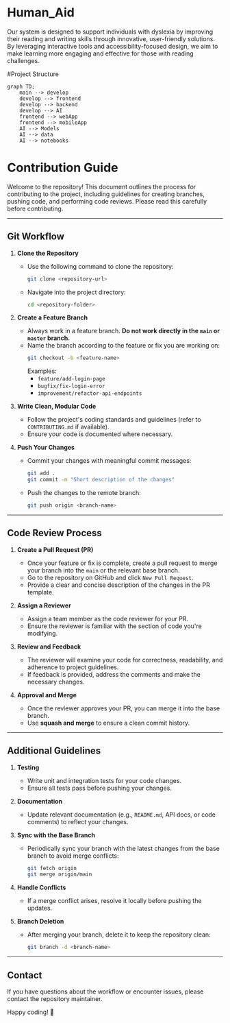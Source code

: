 # Human_Aid
Our system is designed to support individuals with dyslexia by improving their reading and writing skills through innovative, user-friendly solutions. By leveraging interactive tools and accessibility-focused design, we aim to make learning more engaging and effective for those with reading challenges.

#Project Structure

```mermaid
graph TD;
    main --> develop
    develop --> frontend
    develop --> backend
    develop --> AI
    frontend --> webApp
    frontend --> mobileApp
    AI --> Models
    AI --> data
    AI --> notebooks
```



# Contribution Guide

Welcome to the repository! This document outlines the process for contributing to the project, including guidelines for creating branches, pushing code, and performing code reviews. Please read this carefully before contributing.

---

## **Git Workflow**

1. **Clone the Repository**
   - Use the following command to clone the repository:  
     ```bash
     git clone <repository-url>
     ```
   - Navigate into the project directory:  
     ```bash
     cd <repository-folder>
     ```

2. **Create a Feature Branch**
   - Always work in a feature branch. **Do not work directly in the `main` or `master` branch.**
   - Name the branch according to the feature or fix you are working on:
     ```bash
     git checkout -b <feature-name>
     ```
     Examples:
     - `feature/add-login-page`
     - `bugfix/fix-login-error`
     - `improvement/refactor-api-endpoints`

3. **Write Clean, Modular Code**
   - Follow the project's coding standards and guidelines (refer to `CONTRIBUTING.md` if available).
   - Ensure your code is documented where necessary.

4. **Push Your Changes**
   - Commit your changes with meaningful commit messages:
     ```bash
     git add .
     git commit -m "Short description of the changes"
     ```
   - Push the changes to the remote branch:
     ```bash
     git push origin <branch-name>
     ```

---

## **Code Review Process**

1. **Create a Pull Request (PR)**
   - Once your feature or fix is complete, create a pull request to merge your branch into the `main` or the relevant base branch.
   - Go to the repository on GitHub and click `New Pull Request`.
   - Provide a clear and concise description of the changes in the PR template.

2. **Assign a Reviewer**
   - Assign a team member as the code reviewer for your PR.
   - Ensure the reviewer is familiar with the section of code you're modifying.

3. **Review and Feedback**
   - The reviewer will examine your code for correctness, readability, and adherence to project guidelines.
   - If feedback is provided, address the comments and make the necessary changes.

4. **Approval and Merge**
   - Once the reviewer approves your PR, you can merge it into the base branch.
   - Use **squash and merge** to ensure a clean commit history.

---

## **Additional Guidelines**

1. **Testing**
   - Write unit and integration tests for your code changes.
   - Ensure all tests pass before pushing your changes.

2. **Documentation**
   - Update relevant documentation (e.g., `README.md`, API docs, or code comments) to reflect your changes.

3. **Sync with the Base Branch**
   - Periodically sync your branch with the latest changes from the base branch to avoid merge conflicts:
     ```bash
     git fetch origin
     git merge origin/main
     ```

4. **Handle Conflicts**
   - If a merge conflict arises, resolve it locally before pushing the updates.

5. **Branch Deletion**
   - After merging your branch, delete it to keep the repository clean:
     ```bash
     git branch -d <branch-name>
     ```

---

## **Contact**
If you have questions about the workflow or encounter issues, please contact the repository maintainer.

Happy coding! 🚀

